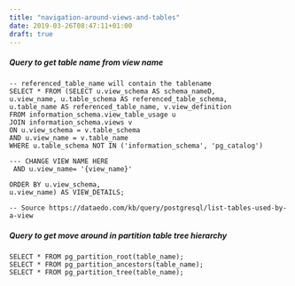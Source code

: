 ```yaml
---
title: "navigation-around-views-and-tables"
date: 2019-03-26T08:47:11+01:00
draft: true
---
```

##### Query to get table name from view name
 
```postgres-sql
-- referenced_table_name will contain the tablename
SELECT * FROM (SELECT u.view_schema AS schema_nameD,
u.view_name, u.table_schema AS referenced_table_schema,
u.table_name AS referenced_table_name, v.view_definition
FROM information_schema.view_table_usage u
JOIN information_schema.views v
ON u.view_schema = v.table_schema
AND u.view_name = v.table_name
WHERE u.table_schema NOT IN ('information_schema', 'pg_catalog')

--- CHANGE VIEW NAME HERE
 AND u.view_name= '{view_name}'

ORDER BY u.view_schema,
u.view_name) AS VIEW_DETAILS;

-- Source https://dataedo.com/kb/query/postgresql/list-tables-used-by-a-view
```

##### Query to get move around in partition table tree hierarchy
```postgres-sql
SELECT * FROM pg_partition_root(table_name);
SELECT * FROM pg_partition_ancestors(table_name);
SELECT * FROM pg_partition_tree(table_name);
```


